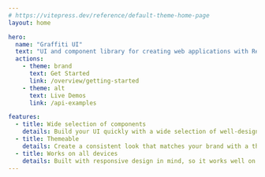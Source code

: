 ```yaml
---
# https://vitepress.dev/reference/default-theme-home-page
layout: home

hero:
  name: "Graffiti UI"
  text: "UI and component library for creating web applications with React"
  actions:
    - theme: brand
      text: Get Started
      link: /overview/getting-started
    - theme: alt
      text: Live Demos
      link: /api-examples

features:
  - title: Wide selection of components
    details: Build your UI quickly with a wide selection of well-designed components
  - title: Themeable
    details: Create a consistent look that matches your brand with a themeable design system
  - title: Works on all devices
    details: Built with responsive design in mind, so it works well on all devices
---
```


